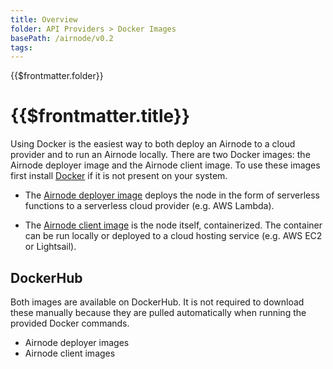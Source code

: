 ```yaml
---
title: Overview
folder: API Providers > Docker Images
basePath: /airnode/v0.2
tags:
---
```


<TitleSpan>{{$frontmatter.folder}}</TitleSpan>

# {{$frontmatter.title}}

<VersionWarning/>
<TocHeader />
<TOC class="table-of-contents" :include-level="[2,3]" />

Using Docker is the easiest way to both deploy an Airnode to a cloud provider
and to run an Airnode locally. There are two Docker images: the Airnode deployer
image and the Airnode client image. To use these images first install
[Docker](https://docs.docker.com/get-docker/) if it is not present on your
system.

- The [Airnode deployer image](./deployer-image.md) deploys the node in the form
  of serverless functions to a serverless cloud provider (e.g. AWS Lambda).

- The [Airnode client image](client-image.md) is the node itself, containerized.
  The container can be run locally or deployed to a cloud hosting service (e.g.
  AWS EC2 or Lightsail).

## DockerHub

Both images are available on DockerHub. It is not required to download these
manually because they are pulled automatically when running the provided Docker
commands.

<ul>
  <li>
    <a
      :href="'https://hub.docker.com/r/api3/airnode-deployer/tags'"
      target="_docker-hub"
      >Airnode deployer images
      <ExternalLinkImage />
    </a>
  </li>

  <li>
    <a
      :href="'https://hub.docker.com/r/api3/airnode-client/tags'"
      target="_docker-hub"
      >Airnode client images
      <ExternalLinkImage />
    </a>
  </li>
</ul>

<airnode-DockerImageVersions/>
